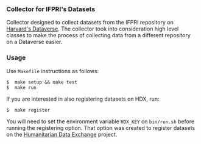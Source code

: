 ### Collector for IFPRI's Datasets
Collector designed to collect datasets from the IFPRI repository on [Harvard's Dataverse](https://dataverse.harvard.edu/dataverse/IFPRI). The collector took into consideration high level classes to make the process of collecting data from a different repository on a Dataverse easier.

### Usage
Use `Makefile` instructions as follows:

```shell
$  make setup && make test
$  make run
```

If you are interested in also registering datasets on HDX, run:

```shell
$  make register
```

You will need to set the environment variable `HDX_KEY` on `bin/run.sh` before running the registering option. That option was created to register datasets on the [Humanitarian Data Exchange](http://data.hdx.rwlabs.org/) project.
